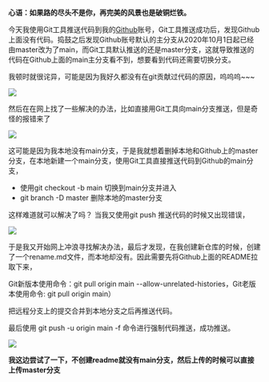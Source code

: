 
**心语：如果路的尽头不是你，再完美的风景也是破铜烂铁。**

今天我使用Git工具推送代码到我的[Github](https://so.csdn.net/so/search?q=Github&spm=1001.2101.3001.7020)账号，Git工具推送成功后，发现Github上面没有代码。捣鼓之后发现Github账号默认的主分支从2020年10月1日起已经由master改为了main，而Git工具默认推送的还是master分支，这就导致推送的代码在Github上面的main主分支看不到，想要看到代码还需要切换分支。

我顿时就很诧异，可能是因为我好久都没有在git贡献过代码的原因，呜呜呜~~~

![](https://i-blog.csdnimg.cn/blog_migrate/796107632aad86e1a9e5d7d73de31734.png)

然后在在网上找了一些解决的办法，比如直接用Git工具向main分支推送，但是奇怪的报错来了

![](https://i-blog.csdnimg.cn/blog_migrate/467f67e0a2511182d7cd11a9d05e651d.png)

这可能是因为我本地没有main分支，于是我就想着删掉本地和Github上的master分支，在本地新建一个main分支，使用Git工具直接推送代码到Github的main分支，

-   使用git checkout -b main 切换到main分支并进入
-   git branch -D master 删除本地的master分支

这样难道就可以解决了吗？ 当我又使用git push 推送代码的时候又出现错误，

![](https://i-blog.csdnimg.cn/blog_migrate/24f736c183962aeb43c723061e29e12e.png)

于是我又开始网上冲浪寻找解决办法，最后才发现，在我创建新仓库的时候，创建了一个rename.md文件，而本地却没有。因此需要先将Github上面的README拉取下来，

Git新版本使用命令：git pull origin main --allow-unrelated-histories，Git老版本使用命令: git pull origin main）

把远程分支上的提交合并到本地分支之后再推送代码。

最后使用 git push -u origin main -f 命令进行强制代码推送，成功推送。

![](https://i-blog.csdnimg.cn/blog_migrate/493efefdc573e11931679e607dda9b50.png)

**我这边尝试了一下，不创建readme就没有main分支，然后上传的时候可以直接上传master分支**